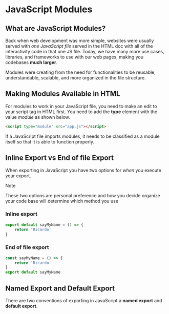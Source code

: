 # JavaScript Modules
## What are JavaScript Modules?
Back when web development was more simple, websites were usually served with *one JavaScript file* served in the HTML doc with all of the interactivity code in that one JS file. Today, we have many more use cases, libraries, and frameworks to use with our web pages, making you codebases **much larger**.

Modules were creating from the need for functionalities to be reusable, understandable, scalable, and more organized in the file structure.

## Making Modules Available in HTML
For modules to work in your JavaScript file, you need to make an edit to your script tag in HTML first. You need to add the **type** element with the value *module* as shown below.
```html
<script type="module" src="app.js"></script>
```
If a JavaScript file imports modules, it needs to be classified as a module itself so that it is able to function properly.
## Inline Export vs End of file Export
When exporting in JavaScript you have two options for *when* you execute your export.
>[!note]
>These two options are personal preference and how you decide organize your code base will determine which method you use
### Inline export
```js
export default sayMyName = () => {
	return 'Ricardo'
}
```
### End of file export
```js
const sayMyName = () => {
	return 'Ricardo'
}
export default sayMyName
```
## Named Export and Default Export
There are two conventions of exporting in JavaScript a **named export** and **default export**.

```js
```